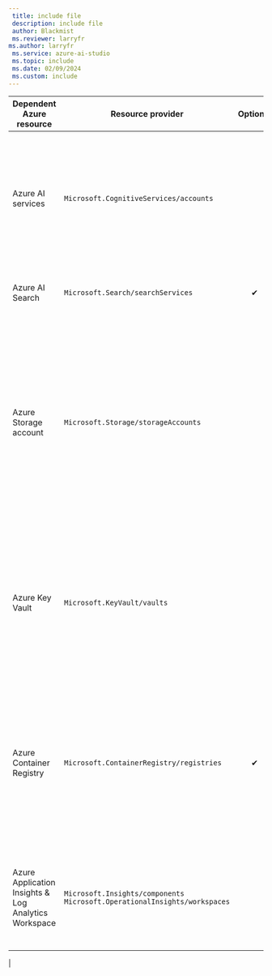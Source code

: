 ```yaml
---
 title: include file
 description: include file
 author: Blackmist
 ms.reviewer: larryfr
ms.author: larryfr
 ms.service: azure-ai-studio
 ms.topic: include
 ms.date: 02/09/2024
 ms.custom: include
---
```


|Dependent Azure resource|Resource provider|Optional|Note|
|---|---|:---:|---|
|Azure AI services|`Microsoft.CognitiveServices/accounts`||Either Azure AI services multi-service provider, or Azure OpenAI service. Provides API endpoints and keys for prebuilt AI services.|
| Azure AI Search|`Microsoft.Search/searchServices`|✔|Provides search capabilities for your projects.|
|Azure Storage account|`Microsoft.Storage/storageAccounts`||Stores artifacts for your projects like flows and evaluations. For data isolation, storage containers are prefixed using the project GUID, and conditionally secured using Azure ABAC for the project identity.|
|Azure Key Vault|`Microsoft.KeyVault/vaults`||Stores secrets like connection strings for your resource connections. For data isolation, secrets can't be retrieved across projects via APIs.|
|Azure Container Registry|`Microsoft.ContainerRegistry/registries`|✔|Stores docker images created when using custom runtime for prompt flow. For data isolation, docker images are prefixed using the project GUID.|
|Azure Application Insights &<br>Log Analytics Workspace| `Microsoft.Insights/components`<br>`Microsoft.OperationalInsights/workspaces` ||Used as log storage when you opt in for application-level logging for your deployed prompt flows.|
|

